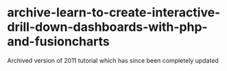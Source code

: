 # archive-learn-to-create-interactive-drill-down-dashboards-with-php-and-fusioncharts
Archived version of 2011 tutorial which has since been completely updated
